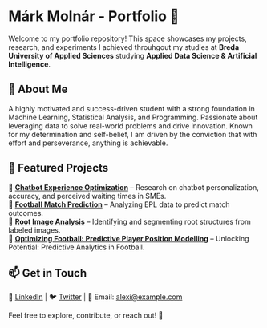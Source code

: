 # Márk Molnár - Portfolio 🚀  

Welcome to my portfolio repository! This space showcases my projects, research, and experiments I achieved throuhgout my studies at **Breda University of Applied Sciences** studying **Applied Data Science & Artificial Intelligence**.

## 🌟 About Me  
A highly motivated and success-driven student with a strong foundation in Machine Learning, Statistical Analysis, and Programming. Passionate about leveraging data to solve real-world  problems and drive innovation. Known for my determination and self-belief, I am driven by the  conviction that with effort and perseverance, anything is achievable.

## 📂 Featured Projects  
🔹 **[Chatbot Experience Optimization](#)** – Research on chatbot personalization, accuracy, and perceived waiting times in SMEs.  
🔹 **[Football Match Prediction](#)** – Analyzing EPL data to predict match outcomes.  
🔹 **[Root Image Analysis](#)** – Identifying and segmenting root structures from labeled images.  
🔹 **[Optimizing Football: Predictive Player Position Modelling](#)** – Unlocking Potential: Predictive Analytics in Football.

## 📫 Get in Touch  
🔗 [LinkedIn](#www.linkedin.com/in/molnmark04) | 🐦 [Twitter](#) | 📧 Email: alexi@example.com  

Feel free to explore, contribute, or reach out! 🚀  
